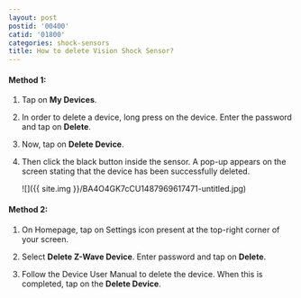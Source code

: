 ```yaml
---
layout: post
postid: '00400'
catid: '01800'
categories: shock-sensors
title: How to delete Vision Shock Sensor?
---
```


#### **Method 1:**

1. Tap on **My Devices**.

2. In order to delete a device, long press on the device. Enter the password and tap on **Delete**.

3. Now, tap on **Delete Device**.

4. Then click the black button inside the sensor. A pop-up appears on the screen stating that the device has been successfully deleted.

    ![]({{ site.img }}/BA4O4GK7cCU1487969617471-untitled.jpg)

#### **Method 2:**

1. On Homepage, tap on Settings icon present at the top-right corner of your screen.

2. Select **Delete Z-Wave Device**. Enter password and tap on **Delete**.

3. Follow the Device User Manual to delete the device. When this is completed, tap on the **Delete Device**.